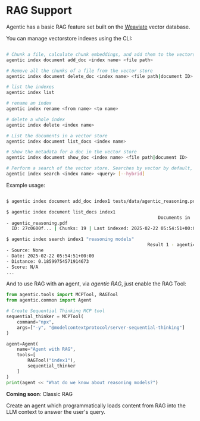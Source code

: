 # RAG Support

Agentic has a basic RAG feature set built on the [Weaviate](https://weaviate.io/) vector database.

You can manage vectorstore indexes using the CLI:

```sh

# Chunk a file, calculate chunk embeddings, and add them to the vectorstore
agentic index document add_doc <index name> <file path>

# Remove all the chunks of a file from the vector store
agentic index document delete_doc <index name> <file path|document ID>

# list the indexes
agentic index list

# rename an index
agentic index rename <from name> <to name>

# delete a whole index
agentic index delete <index name>

# List the documents in a vector store
agentic index document list_docs <index name>

# Show the metadata for a doc in the vector store
agentic index document show_doc <index name> <file path|document ID>

# Perform a search of the vector store. Searches by vector by default, or can do hybrid search
agentic index search <index name> <query> [--hybrid]

```

Example usage:

```sh

$ agentic index document add_doc index1 tests/data/agentic_reasoning.pdf

$ agentic index document list_docs index1
                                                         Documents in 'index1' (3)                                                         
- agentic_reasoning.pdf 
  ID: 27c0600f... | Chunks: 19 | Last indexed: 2025-02-22 05:54:51+00:00

$ agentic index search index1 "reasoning models"
                                                     Result 1 - agentic_reasoning.pdf                                                      
- Source: None
- Date: 2025-02-22 05:54:51+00:00
- Distance: 0.18599754571914673
- Score: N/A
...
```

And to use RAG with an agent, via _agentic RAG_, just enable the RAG Tool:

```python
from agentic.tools import MCPTool, RAGTool
from agentic.common import Agent

# Create Sequential Thinking MCP tool
sequential_thinker = MCPTool(
    command="npx",
    args=["-y", "@modelcontextprotocol/server-sequential-thinking"]
)

agent=Agent(
    name="Agent with RAG",
    tools=[
        RAGTool("index1"),
        sequential_thinker
    ]
)
print(agent << "What do we know about reasoning models?")
```

**Coming soon**: Classic RAG

Create an agent which programmatically loads content from RAG into the LLM context to
answer the user's query.
